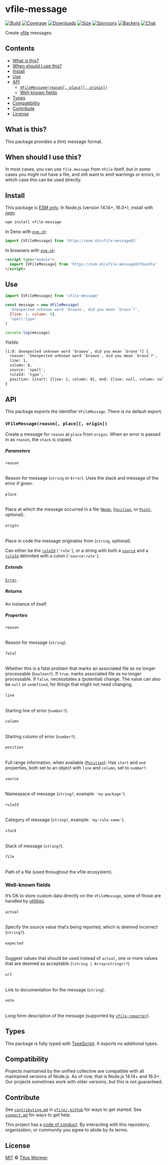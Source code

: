 # vfile-message

[![Build][build-badge]][build]
[![Coverage][coverage-badge]][coverage]
[![Downloads][downloads-badge]][downloads]
[![Size][size-badge]][size]
[![Sponsors][sponsors-badge]][collective]
[![Backers][backers-badge]][collective]
[![Chat][chat-badge]][chat]

Create [vfile][] messages.

## Contents

*   [What is this?](#what-is-this)
*   [When should I use this?](#when-should-i-use-this)
*   [Install](#install)
*   [Use](#use)
*   [API](#api)
    *   [`VFileMessage(reason[, place][, origin])`](#vfilemessagereason-place-origin)
    *   [Well-known fields](#well-known-fields)
*   [Types](#types)
*   [Compatibility](#compatibility)
*   [Contribute](#contribute)
*   [License](#license)

## What is this?

This package provides a (lint) message format.

## When should I use this?

In most cases, you can use `file.message` from `VFile` itself, but in some
cases you might not have a file, and still want to emit warnings or errors,
in which case this can be used directly.

## Install

This package is [ESM only][esm].
In Node.js (version 14.14+, 16.0+), install with [npm][]:

```sh
npm install vfile-message
```

In Deno with [`esm.sh`][esmsh]:

```js
import {VFileMessage} from 'https://esm.sh/vfile-message@3'
```

In browsers with [`esm.sh`][esmsh]:

```html
<script type="module">
  import {VFileMessage} from 'https://esm.sh/vfile-message@3?bundle'
</script>
```

## Use

```js
import {VFileMessage} from 'vfile-message'

const message = new VFileMessage(
  'Unexpected unknown word `braavo`, did you mean `bravo`?',
  {line: 1, column: 8},
  'spell:typo'
)

console.log(message)
```

Yields:

```txt
[1:8: Unexpected unknown word `braavo`, did you mean `bravo`?] {
  reason: 'Unexpected unknown word `braavo`, did you mean `bravo`?',
  line: 1,
  column: 8,
  source: 'spell',
  ruleId: 'typo',
  position: {start: {line: 1, column: 8}, end: {line: null, column: null}}
}
```

## API

This package exports the identifier `VFileMessage`.
There is no default export.

### `VFileMessage(reason[, place][, origin])`

Create a message for `reason` at `place` from `origin`.
When an error is passed in as `reason`, the `stack` is copied.

##### Parameters

###### `reason`

Reason for message (`string` or `Error`).
Uses the stack and message of the error if given.

###### `place`

Place at which the message occurred in a file ([`Node`][node],
[`Position`][position], or [`Point`][point], optional).

###### `origin`

Place in code the message originates from (`string`, optional).

Can either be the [`ruleId`][ruleid] (`'rule'`), or a string with both a
[`source`][source] and a [`ruleId`][ruleid] delimited with a colon
(`'source:rule'`).

##### Extends

[`Error`][error].

##### Returns

An instance of itself.

##### Properties

###### `reason`

Reason for message (`string`).

###### `fatal`

Whether this is a fatal problem that marks an associated file as no longer
processable (`boolean?`).
If `true`, marks associated file as no longer processable.
If `false`, necessitates a (potential) change.
The value can also be `null` or `undefined`, for things that might not need
changing.

###### `line`

Starting line of error (`number?`).

###### `column`

Starting column of error (`number?`).

###### `position`

Full range information, when available ([`Position`][position]).
Has `start` and `end` properties, both set to an object with `line` and
`column`, set to `number?`.

###### `source`

Namespace of message (`string?`, example: `'my-package'`).

###### `ruleId`

Category of message (`string?`, example: `'my-rule-name'`).

###### `stack`

Stack of message (`string?`).

###### `file`

Path of a file (used throughout the vfile ecosystem).

### Well-known fields

It’s OK to store custom data directly on the `VFileMessage`, some of those are
handled by [utilities][util].

###### `actual`

Specify the source value that’s being reported, which is deemed incorrect
(`string?`).

###### `expected`

Suggest values that should be used instead of `actual`, one or more values that
are deemed as acceptable (`(string | Array<string>)?`)

###### `url`

Link to documentation for the message (`string`).

###### `note`

Long form description of the message (supported by
[`vfile-reporter`][reporter]).

## Types

This package is fully typed with [TypeScript][].
It exports no additional types.

## Compatibility

Projects maintained by the unified collective are compatible with all maintained
versions of Node.js.
As of now, that is Node.js 14.14+ and 16.0+.
Our projects sometimes work with older versions, but this is not guaranteed.

## Contribute

See [`contributing.md`][contributing] in [`vfile/.github`][health] for ways to
get started.
See [`support.md`][support] for ways to get help.

This project has a [code of conduct][coc].
By interacting with this repository, organization, or community you agree to
abide by its terms.

## License

[MIT][license] © [Titus Wormer][author]

<!-- Definitions -->

[build-badge]: https://github.com/vfile/vfile-message/workflows/main/badge.svg

[build]: https://github.com/vfile/vfile-message/actions

[coverage-badge]: https://img.shields.io/codecov/c/github/vfile/vfile-message.svg

[coverage]: https://codecov.io/github/vfile/vfile-message

[downloads-badge]: https://img.shields.io/npm/dm/vfile-message.svg

[downloads]: https://www.npmjs.com/package/vfile-message

[size-badge]: https://img.shields.io/bundlephobia/minzip/vfile-message.svg

[size]: https://bundlephobia.com/result?p=vfile-message

[sponsors-badge]: https://opencollective.com/unified/sponsors/badge.svg

[backers-badge]: https://opencollective.com/unified/backers/badge.svg

[collective]: https://opencollective.com/unified

[chat-badge]: https://img.shields.io/badge/chat-discussions-success.svg

[chat]: https://github.com/vfile/vfile/discussions

[npm]: https://docs.npmjs.com/cli/install

[contributing]: https://github.com/vfile/.github/blob/main/contributing.md

[support]: https://github.com/vfile/.github/blob/main/support.md

[health]: https://github.com/vfile/.github

[coc]: https://github.com/vfile/.github/blob/main/code-of-conduct.md

[esm]: https://gist.github.com/sindresorhus/a39789f98801d908bbc7ff3ecc99d99c

[esmsh]: https://esm.sh

[typescript]: https://www.typescriptlang.org

[license]: license

[author]: https://wooorm.com

[error]: https://developer.mozilla.org/en-US/docs/Web/JavaScript/Reference/Global_Objects/Error

[node]: https://github.com/syntax-tree/unist#node

[position]: https://github.com/syntax-tree/unist#position

[point]: https://github.com/syntax-tree/unist#point

[vfile]: https://github.com/vfile/vfile

[util]: https://github.com/vfile/vfile#utilities

[reporter]: https://github.com/vfile/vfile-reporter

[ruleid]: #ruleid

[source]: #source
